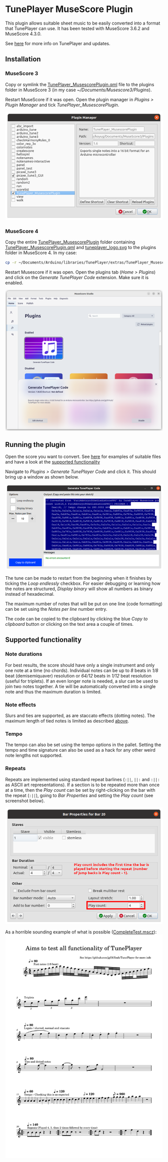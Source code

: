 # TunePlayer MuseScore Plugin
This plugin allows suitable sheet music to be easily converted into a format that TunePlayer can use. It has been tested with MuseScore 3.6.2 and MuseScore 4.3.0.

See [here](https://github.com/jgOhYeah/TunePlayer) for more info on TunePlayer and updates.

## Installation
### MuseScore 3
Copy or symlink the [TunePlayer_MusescorePlugin.qml](TunePlayer_MusescorePlugin.qml) file to the plugins folder in MuseScore 3 (in my case *~/Documents/Musescore3/Plugins*).

Restart MuseScore if it was open. Open the plugin manager in *Plugins > Plugin Manager* and tick *TunePlayer_MusescorePlugin*.

![MuseScore 3 plugin manager screenshot](../images/MusescorePluginManager.png)

### MuseScore 4
Copy the entire [TunePlayer_MusescorePlugin](./) folder containing [TunePlayer_MusescorePlugin.qml](TunePlayer_MusescorePlugin.qml) and [tuneplayer_logo.svg](tuneplayer_logo.svg) to the plugins folder in MuseScore 4. In my case:

```bash
cp -r ~/Documents/Arduino/libraries/TunePlayer/extras/TunePlayer_MusescorePlugin ~/Documents/MuseScore4/Plugins/
```

Restart Musescore if it was open. Open the plugins tab (*Home > Plugins*) and click on the *Generate TunePlayer Code* extension. Make sure it is enabled.

![MuseScore 4 plugin manager screenshot](../images/Musescore4PluginManager.png)

## Running the plugin
Open the score you want to convert. See [here](../songs) for examples of suitable files and have a look at the [supported functionality](#supported-functionality)

Navigate to *Plugins > Generate TunePlayer Code* and click it. This should bring up a window as shown below.

![Screenshot of the plugin window](../images/MusescorePluginScreenshot.png)

The tune can be made to restart from the beginning when it finishes by ticking the *Loop endlessly* checkbox. For easier debugging or learning how the notes are structured, *Display binary* will show all numbers as binary instead of hexadecimal.

The maximum number of notes that will be put on one line (code formatting) can be set using the *Notes per line* number entry.

The code can be copied to the clipboard by clicking the blue *Copy to clipboard* button or clicking on the text area a couple of times.

## Supported functionality
### Note durations
For best results, the score should have only a single instrument and only one note at a time (no chords). Individual notes can be up to *8* beats in *1/8* beat (demisemiquaver) resolution or *64/12* beats in *1/12* beat resolution (useful for triplets). If an even longer note is needed, a slur can be used to join two notes together. A tie will be automatically converted into a single note and thus the maximum duration is limited.

### Note effects
Slurs and ties are supported, as are staccato effects (dotting notes). The maximum length of tied notes is limited as described [above](#note-durations).

### Tempo
The tempo can also be set using the tempo options in the pallet. Setting the tempo and time signature can also be used as a hack for any other weird note lengths not supported.

### Repeats
Repeats are implemented using standard repeat barlines (`:||`, `||:` and `:||:` as ASCII art representations). If a section is to be repeated more than once at a time, then the *Play count* can be set by right-clicking on the bar with the repeat (`:||`), going to *Bar Properties* and setting the *Play count* (see screenshot below).

![MuseScore bar properties with play count highlighted](../images/MusescoreBarProperties.png)

As a horrible sounding example of what is possible ([CompleteTest.mscz](../songs/CompleteTest.mscz)):
![Sheet music image of CompleteTest.mscz](../images/CompleteTestSheetMusic.svg)